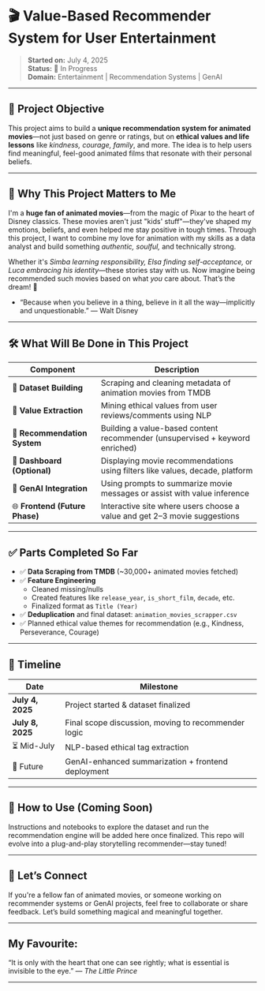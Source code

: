 # 🎬 Value-Based Recommender System for User Entertainment

> **Started on:** July 4, 2025  
> **Status:** 🔨 In Progress  
> **Domain:** Entertainment | Recommendation Systems | GenAI

---

## 🌟 Project Objective

This project aims to build a **unique recommendation system for animated movies**—not just based on genre or ratings, but on **ethical values and life lessons** like *kindness, courage, family*, and more. The idea is to help users find meaningful, feel-good animated films that resonate with their personal beliefs.

---

## 💖 Why This Project Matters to Me

I'm a **huge fan of animated movies**—from the magic of Pixar to the heart of Disney classics. These movies aren't just "kids' stuff"—they've shaped my emotions, beliefs, and even helped me stay positive in tough times. Through this project, I want to combine my love for animation with my skills as a data analyst and build something *authentic, soulful,* and technically strong.

Whether it's *Simba learning responsibility, Elsa finding self-acceptance,* or *Luca embracing his identity*—these stories stay with us. Now imagine being recommended such movies based on what *you* care about. That’s the dream! 🌈
- “Because when you believe in a thing, believe in it all the way—implicitly and unquestionable.” — Walt Disney 

---

## 🛠️ What Will Be Done in This Project

| Component | Description |
|----------|-------------|
| 🎯 **Dataset Building** | Scraping and cleaning metadata of animation movies from TMDB |
| 🧠 **Value Extraction** | Mining ethical values from user reviews/comments using NLP |
| 🧩 **Recommendation System** | Building a value-based content recommender (unsupervised + keyword enriched) |
| 🧪 **Dashboard (Optional)** | Displaying movie recommendations using filters like values, decade, platform |
| 🧬 **GenAI Integration** | Using prompts to summarize movie messages or assist with value inference |
| 🌐 **Frontend (Future Phase)** | Interactive site where users choose a value and get 2–3 movie suggestions |

---

## ✅ Parts Completed So Far

- ✅ **Data Scraping from TMDB** (~30,000+ animated movies fetched)
- ✅ **Feature Engineering**  
  - Cleaned missing/nulls  
  - Created features like `release_year`, `is_short_film`, `decade`, etc.  
  - Finalized format as `Title (Year)`
- ✅ **Deduplication** and final dataset: `animation_movies_scrapper.csv`
- ✅ Planned ethical value themes for recommendation (e.g., Kindness, Perseverance, Courage)

---

## 📅 Timeline

| Date | Milestone |
|------|-----------|
| **July 4, 2025** | Project started & dataset finalized |
| **July 8, 2025** | Final scope discussion, moving to recommender logic |
| ⏳ Mid-July | NLP-based ethical tag extraction |
| 🔮 Future | GenAI-enhanced summarization + frontend deployment |

---

## 🚀 How to Use (Coming Soon)

Instructions and notebooks to explore the dataset and run the recommendation engine will be added here once finalized. This repo will evolve into a plug-and-play storytelling recommender—stay tuned!

---

## 🤝 Let’s Connect

If you're a fellow fan of animated movies, or someone working on recommender systems or GenAI projects, feel free to collaborate or share feedback. Let’s build something magical and meaningful together.

---
 
## My Favourite: 
“It is only with the heart that one can see rightly; what is essential is invisible to the eye.” — *The Little Prince*

---
